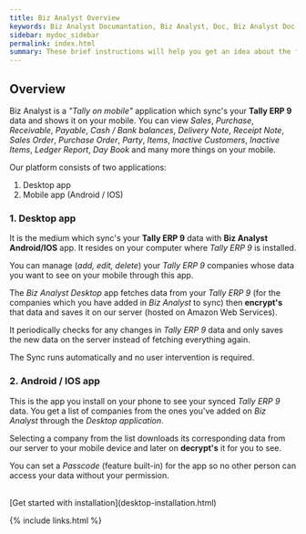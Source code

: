 ```yaml
---
title: Biz Analyst Overview
keywords: Biz Analyst Documantation, Biz Analyst, Doc, Biz Analyst Doc
sidebar: mydoc_sidebar
permalink: index.html
summary: These brief instructions will help you get an idea about the functioning of the Biz Analyst applications.
---
```


## Overview

Biz Analyst is a *&quot;Tally on mobile&quot;* application which sync's your **Tally ERP 9** data and shows it on your mobile. You can view *Sales*, *Purchase*, *Receivable*, *Payable*, *Cash / Bank balances*, *Delivery Note*, *Receipt Note*, *Sales Order*, *Purchase Order*, *Party*, *Items*, *Inactive Customers*, *Inactive Items*, *Ledger Report*, *Day Book* and many more things on your mobile. 

Our platform consists of two applications:
1. Desktop app
2. Mobile app (Android / IOS)

### 1. Desktop app

It is the medium which sync's your **Tally ERP 9** data with **Biz Analyst Android/IOS** app. It resides on your computer where *Tally ERP 9* is installed.

You can manage (*add, edit, delete*) your *Tally ERP 9* companies whose data you want to see on your mobile through this app.

The *Biz Analyst Desktop* app fetches data from your *Tally ERP 9* (for the companies which you have added in *Biz Analyst* to sync) then **encrypt's** that data and saves it on our server (hosted on Amazon Web Services).

It periodically checks for any changes in *Tally ERP 9* data and only saves the new data on the server instead of fetching everything again.

The Sync runs automatically and no user intervention is required.

### 2. Android / IOS app

This is the app you install on your phone to see your synced *Tally ERP 9* data. You get a list of companies from the ones you've added on *Biz Analyst* through the *Desktop application*.

Selecting a company from the list downloads its corresponding data from our server to your mobile device and later on **decrypt's** it for you to see.

You can set a *Passcode* (feature built-in) for the app so no other person can access your data without your permission.

<br />
[Get started with installation](desktop-installation.html)

{% include links.html %}
